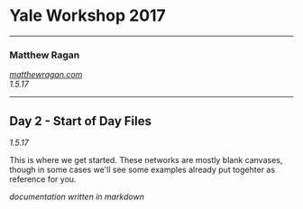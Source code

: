 # Yale Workshop 2017 #
---

### Matthew Ragan ###
_[matthewragan.com](http://matthewragan.com)_  
_1.5.17_

---
## Day 2 - Start of Day Files ##
_1.5.17_

This is where we get started. These networks are mostly blank canvases, though in some cases we'll see some examples already put togehter as reference for you. 

_documentation written in markdown_